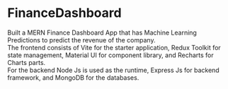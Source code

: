 # FinanceDashboard

Built a MERN Finance Dashboard App that has Machine Learning Predictions to predict the revenue of the company. 
<br>The frontend consists of Vite for the starter application, Redux Toolkit for state management, Material UI for component library, and Recharts for Charts parts.<br>
For the backend Node Js is used as the runtime, Express Js for backend framework, and MongoDB for the databases.
